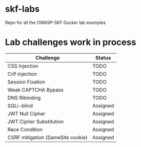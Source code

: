 # skf-labs
Repo for all the OWASP-SKF Docker lab examples

# Lab challenges work in process
Challenge | Status
------------ | -------------
CSS Injection | TODO
Crlf injection | TODO
Session Fixation | TODO
Weak CAPTCHA Bypass | TODO
DNS Ribinding | TODO
SQLi-blind | Assigned
JWT Null Cipher | Assigned
JWT Cipher Substitution | Assigned
Race Condition | Assigned
CSRF mitigation (SameSite cookie) | Assigned


